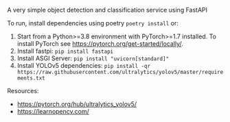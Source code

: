 A very simple object detection and classification service using FastAPI

To run, install dependencies using poetry ```poetry install``` or:
1. Start from a Python>=3.8 environment with PyTorch>=1.7 installed.
To install PyTorch see https://pytorch.org/get-started/locally/. 
2. Install fastpi: ```pip install fastapi```
3. Install ASGI Server: ```pip install "uvicorn[standard]"```
4. Install YOLOv5 dependencies:
```pip install -qr https://raw.githubusercontent.com/ultralytics/yolov5/master/requirements.txt``` 

Resources: 
* https://pytorch.org/hub/ultralytics_yolov5/
* https://learnopencv.com/


